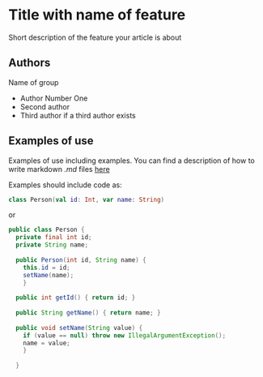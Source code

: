 # Title with name of feature

Short description of the feature your article is about

## Authors

Name of group 

* Author Number One
* Second author
* Third author if a third author exists

## Examples of use

Examples of use including examples.
You can find a description of how to write markdown *.md* files
[here](https://github.com/adam-p/markdown-here/wiki/Markdown-Cheatsheet "Markdown Cheatsheet")

Examples should include code as:

```kotlin
class Person(val id: Int, var name: String)
```
or
```java
public class Person {
  private final int id;
  private String name;
  
  public Person(int id, String name) {
    this.id = id;
    setName(name);
    }
  
  public int getId() { return id; }
  
  public String getName() { return name; }
  
  public void setName(String value) { 
    if (value == null) throw new IllegalArgumentException();
    name = value;
    }
  
  }
```





